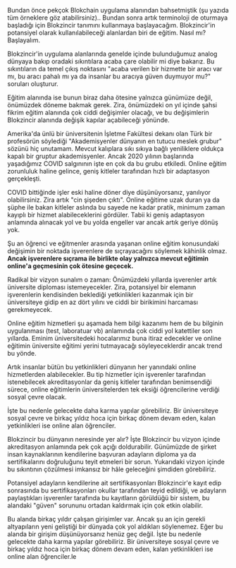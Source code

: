Bundan önce pekçok Blokchain uygulama alanından bahsetmiştik (şu yazıda tüm örneklere göz atabilirsiniz).. Bundan sonra artık terminoloji de oturmaya başladığı için Blokzincir tanımını kullanmaya başlayacağım. Blokzincir'in potansiyel olarak kullanılabileceği alanlardan biri de eğitim. Nasıl mı? Başlayalım. 

Blokzincir'in uygulama alanlarında genelde içinde bulunduğumuz analog dünyaya bakıp oradaki sıkıntılara acaba çare olabilir mi diye bakarız. Bu sıkıntıların da temel çıkış noktasını "acaba verilen bir hizmette bir aracı var mı, bu aracı pahalı mı ya da insanlar bu aracıya güven duymuyor mu?" soruları oluşturur. 

Eğitim alanında ise bunun biraz daha ötesine yalnızca günümüze değil, önümüzdek döneme bakmak gerek. Zira, önümüzdeki on yıl içinde şahsi fikrim eğitim alanında çok ciddi değişimler olacağı, ve bu değişimlerin Blokzincir alanında değişik kapılar açabileceği yönünde. 

Amerika'da ünlü bir üniversitenin İşletme Fakültesi dekanı olan Türk bir profesörün söylediği "Akademisyenler dünyanın en tutucu meslek grubur" sözünü hiç unutamam. Mevcut kalıplara sıkı sıkıya bağlı yeniliklere oldukça kapalı bir gruptur akademisyenler. Ancak 2020 yılının başlarında yaşadığımız COVID salgınının işte en çok da bu grubu etkiledi. Online eğitim zorunluluk haline gelince, geniş kitleler tarafından hızlı bir adaptasyon gerçekleşti. 

COVID bittiğinde işler eski haline döner diye düşünüyorsanız, yanılıyor olabilirsiniz. Zira artık "cin şişeden çıktı". Online eğitime uzak duran ya da şüphe ile bakan kitleler aslında bu sayede ne kadar pratik, minimum zaman kayıplı bir hizmet alabileceklerini gördüler. Tabii ki geniş adaptasyon anlamında alınacak yol ve bu yolda engeller var ancak artık geriye dönüş yok. 

Şu an öğrenci ve eğitmenler arasında yaşanan online eğitim konusundaki değişimin bir noktada işverenlere de sıçrayacağını söylemek kâhinlik olmaz. **Ancak işverenlere sıçrama ile birlikte olay yalnızca mevcut eğitimin online'a geçmesinin çok ötesine geçecek.** 

Radikal bir vizyon sunalım o zaman: Önümüzdeki yıllarda işverenler artık üniversite diploması istemeyecekler. Zira, potansiyel bir elemanın işverenlerin kendisinden beklediği yetkinlikleri kazanmak için bir üniversiteye gidip en az dört yılını ve ciddi bir birikimini harcaması gerekmeyecek. 

Online eğitim hizmetleri şu aşamada hem bilgi kazanımı hem de bu bilginin uygulanması (test, laboratuar vb) anlamında çok ciddi yol katettiler son yıllarda. Eminim üniversitedeki hocalarımız buna itiraz edecekler ve online eğitimin üniversite eğitimi yerini tutmayacağı söyleyeceklerdir ancak trend bu yönde. 

Artık insanlar bütün bu yetkinlikleri dünyanın her yanındaki online hizmetlerden alabilecekler. Bu tip hizmetler için işverenler tarafından istenebilecek akreditasyonlar da geniş kitleler tarafından benimsendiği sürece, online eğitimlerin üniversitelerden tek eksiği öğrencilerine verdiği sosyal çevre olacak. 

İşte bu nedenle gelecekte daha karma yapılar görebiliriz. Bir üniversiteye sosyal çevre ve birkaç yıldız hoca için birkaç dönem devam eden, kalan yetkinlikleri ise online alan öğrenciler.

Blokzincir bu dünyanın neresinde yer alır?
İşte Blokzincir bu vizyon içinde akreditasyon anlamında pek çok açığı doldurabilir. Günümüzde de şirket insan kaynaklarının kendilerine başvuran adayların diploma ya da sertifikalarını doğruluğunu teyit etmeleri bir sorun. Yukarıdaki vizyon içinde bu sıkıntının çözülmesi imkansız bir hâle geleceğini şimdiden görebiliriz. 

Potansiyel adayların kendilerine ait sertifikasyonları Blokzincir'e kayıt edip sonrasında bu sertifikasyonları okullar tarafından teyid edildiği, ve adayların paylaştıkları işverenler tarafında bu kayıtların görüldüğü bir sistem, bu alandaki "güven" sorununu ortadan kaldırmak için çok etkin olabilir. 

Bu alanda birkaç yıldır çalışan girişimler var. Ancak şu an için gerekli altyapıların yeni geliştiği bir dünyada çok yol aldıkları söylenemez. Eğer bu alanda bir girişim düşünüyorsanız henüz geç değil. 
İşte bu nedenle gelecekte daha karma yapılar görebiliriz. Bir üniversiteye sosyal çevre ve birkaç yıldız hoca için birkaç dönem devam eden, kalan yetkinlikleri ise online alan öğrenciler.le 

